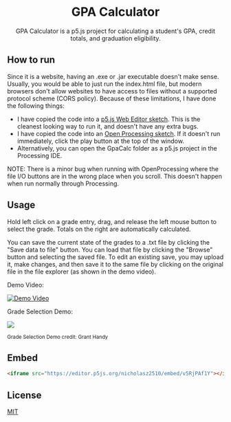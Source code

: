 <h1 align="center">GPA Calculator</h1>

<p align="center">GPA Calculator is a p5.js project for calculating a student's GPA, credit totals, and graduation eligibility.</p> 

## How to run

Since it is a website, having an .exe or .jar executable doesn't make sense. Usually, you would be able to just run the index.html file, but modern browsers don't allow websites to have access to files without a supported protocol scheme (CORS policy). Because of these limitations, I have done the following things:
* I have copied the code into a [p5.js Web Editor sketch](https://editor.p5js.org/nicholasz2510/embed/v5RjPAf1Y). This is the cleanest looking way to run it, and doesn't have any extra bugs. 
* I have copied the code into an [Open Processing sketch](https://www.openprocessing.org/sketch/864460). If it doesn't run immediately, click the play button at the top of the window. 
* Alternatively, you can open the GpaCalc folder as a p5.js project in the Processing IDE.

NOTE: There is a minor bug when running with OpenProcessing where the file I/O buttons are in the wrong place when you scroll. 
This doesn't happen when run normally through Processing. 

## Usage

Hold left click on a grade entry, drag, and release the left mouse button to select the grade. Totals on the right are automatically calculated. 

You can save the current state of the grades to a .txt file by clicking the "Save data to file" button. You can load that file by clicking the "Browse" button and selecting the saved file. To edit an existing save, you may upload it, make changes, and then save it to the same file by clicking on the original file in the file explorer (as shown in the demo video). 

Demo Video: 

[![Demo Video](http://img.youtube.com/vi/ReXjAboYYMo/0.jpg)](http://www.youtube.com/watch?v=ReXjAboYYMo "GPA Calculator Demo")

Grade Selection Demo: 

![](https://grantshandy.xyz/gif/gpa-calc.gif)

<sup>Grade Selection Demo credit: Grant Handy</sup>

## Embed

```html
<iframe src="https://editor.p5js.org/nicholasz2510/embed/v5RjPAf1Y"></iframe>
```

## License
[MIT](https://choosealicense.com/licenses/mit/)
